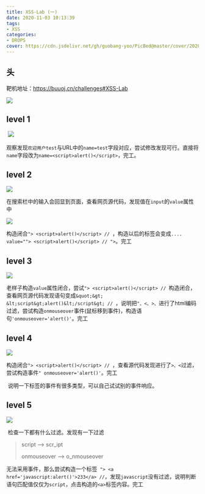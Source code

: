 ```yaml
---
title: XSS-Lab (一)
date: 2020-11-03 10:13:39
tags: 
- XSS
categories:
- DROPS
cover: https://cdn.jsdelivr.net/gh/guobang-yoo/PicBed@master/cover/20201111120856.jpg
---
```


## 头

靶机地址：https://buuoj.cn/challenges#XSS-Lab

![](https://s1.ax1x.com/2020/11/03/BsmJ5n.png)

## level 1

​	![](https://s1.ax1x.com/2020/11/03/BsmfKO.png)

​	观察发现`欢迎用户test`与URL中的`name=test`字段对应，尝试修改发现可行。直接将`name`字段改为`name=<script>alert()</script>`，完工。



## level 2

![](https://s1.ax1x.com/2020/11/03/BsnwWt.png)

​	在搜索栏中的输入会回显到页面，查看网页源代码，发现值在`input`的`value`属性中

![](https://s1.ax1x.com/2020/11/03/BsnLk9.png)

​	构造闭合`"> <script>alert()</script> // `，构造以后的标签会变成`.... value=""> <script>alert()</script> // ">`。完工



## level 3

![](https://s1.ax1x.com/2020/11/03/BsKwKf.png)

​	老样子构造`value`属性闭合，尝试`"> <script>alert()</script> // `构造闭合，查看网页源代码发现语句变成`&quot;&gt; &lt;script&gt;alert()&lt;/script&gt; // `，说明把`"、<、>、`进行了html编码过滤，尝试构造`onmouseover`事件(鼠标移到事件)，构造语句`'onmouseover='alert()'`。完工



## level 4

![](https://s1.ax1x.com/2020/11/03/BsMWYd.png)

​	构造闭合`"> <script>alert()</script> // `，查看源代码发现进行了`>、<`过滤，尝试构造事件`" onmouseover='alert()'`。完工

​	说明一下标签的事件有很多类型，可以自己试试别的事件响应。



## level 5

![](https://s1.ax1x.com/2020/11/03/Bs1Ci4.png)

​	检查一下都有什么过滤。发现有一下过滤

>script --> scr_ipt
>
>onmouseover --> o_nmouseover

无法采用事件，那么尝试构造一个标签` "> <a href='javascript:alert()'>233</a> //`，发现`javascript`没有过滤，说明判断语句匹配值仅仅为`script`，点击构造的`<a>`标签内容。完工

​	